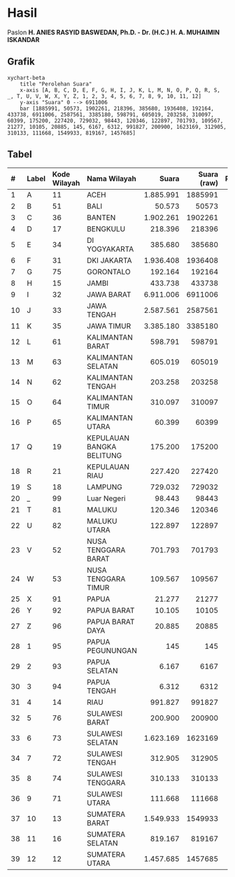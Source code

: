 # Hasil

Paslon **H. ANIES RASYID BASWEDAN, Ph.D. - Dr. (H.C.) H. A. MUHAIMIN ISKANDAR**

## Grafik

```mermaid
xychart-beta
    title "Perolehan Suara"
    x-axis [A, B, C, D, E, F, G, H, I, J, K, L, M, N, O, P, Q, R, S, _, T, U, V, W, X, Y, Z, 1, 2, 3, 4, 5, 6, 7, 8, 9, 10, 11, 12]
    y-axis "Suara" 0 --> 6911006
    bar [1885991, 50573, 1902261, 218396, 385680, 1936408, 192164, 433738, 6911006, 2587561, 3385180, 598791, 605019, 203258, 310097, 60399, 175200, 227420, 729032, 98443, 120346, 122897, 701793, 109567, 21277, 10105, 20885, 145, 6167, 6312, 991827, 200900, 1623169, 312905, 310133, 111668, 1549933, 819167, 1457685]
```

## Tabel

| #  | Label | Kode Wilayah | Nama Wilayah              | Suara     | Suara (raw) | Persentase |
|:-- |:----- |:------------ |:------------------------- | ---------:| -----------:| ----------:|
| 1  | A     | 11           | ACEH                      | 1.885.991 | 1885991     | 6,01       |
| 2  | B     | 51           | BALI                      | 50.573    | 50573       | 0,16       |
| 3  | C     | 36           | BANTEN                    | 1.902.261 | 1902261     | 6,06       |
| 4  | D     | 17           | BENGKULU                  | 218.396   | 218396      | 0,70       |
| 5  | E     | 34           | DI YOGYAKARTA             | 385.680   | 385680      | 1,23       |
| 6  | F     | 31           | DKI JAKARTA               | 1.936.408 | 1936408     | 6,17       |
| 7  | G     | 75           | GORONTALO                 | 192.164   | 192164      | 0,61       |
| 8  | H     | 15           | JAMBI                     | 433.738   | 433738      | 1,38       |
| 9  | I     | 32           | JAWA BARAT                | 6.911.006 | 6911006     | 22,01      |
| 10 | J     | 33           | JAWA TENGAH               | 2.587.561 | 2587561     | 8,24       |
| 11 | K     | 35           | JAWA TIMUR                | 3.385.180 | 3385180     | 10,78      |
| 12 | L     | 61           | KALIMANTAN BARAT          | 598.791   | 598791      | 1,91       |
| 13 | M     | 63           | KALIMANTAN SELATAN        | 605.019   | 605019      | 1,93       |
| 14 | N     | 62           | KALIMANTAN TENGAH         | 203.258   | 203258      | 0,65       |
| 15 | O     | 64           | KALIMANTAN TIMUR          | 310.097   | 310097      | 0,99       |
| 16 | P     | 65           | KALIMANTAN UTARA          | 60.399    | 60399       | 0,19       |
| 17 | Q     | 19           | KEPULAUAN BANGKA BELITUNG | 175.200   | 175200      | 0,56       |
| 18 | R     | 21           | KEPULAUAN RIAU            | 227.420   | 227420      | 0,72       |
| 19 | S     | 18           | LAMPUNG                   | 729.032   | 729032      | 2,32       |
| 20 | _     | 99           | Luar Negeri               | 98.443    | 98443       | 0,31       |
| 21 | T     | 81           | MALUKU                    | 120.346   | 120346      | 0,38       |
| 22 | U     | 82           | MALUKU UTARA              | 122.897   | 122897      | 0,39       |
| 23 | V     | 52           | NUSA TENGGARA BARAT       | 701.793   | 701793      | 2,24       |
| 24 | W     | 53           | NUSA TENGGARA TIMUR       | 109.567   | 109567      | 0,35       |
| 25 | X     | 91           | PAPUA                     | 21.277    | 21277       | 0,07       |
| 26 | Y     | 92           | PAPUA BARAT               | 10.105    | 10105       | 0,03       |
| 27 | Z     | 96           | PAPUA BARAT DAYA          | 20.885    | 20885       | 0,07       |
| 28 | 1     | 95           | PAPUA PEGUNUNGAN          | 145       | 145         | 0,00       |
| 29 | 2     | 93           | PAPUA SELATAN             | 6.167     | 6167        | 0,02       |
| 30 | 3     | 94           | PAPUA TENGAH              | 6.312     | 6312        | 0,02       |
| 31 | 4     | 14           | RIAU                      | 991.827   | 991827      | 3,16       |
| 32 | 5     | 76           | SULAWESI BARAT            | 200.900   | 200900      | 0,64       |
| 33 | 6     | 73           | SULAWESI SELATAN          | 1.623.169 | 1623169     | 5,17       |
| 34 | 7     | 72           | SULAWESI TENGAH           | 312.905   | 312905      | 1,00       |
| 35 | 8     | 74           | SULAWESI TENGGARA         | 310.133   | 310133      | 0,99       |
| 36 | 9     | 71           | SULAWESI UTARA            | 111.668   | 111668      | 0,36       |
| 37 | 10    | 13           | SUMATERA BARAT            | 1.549.933 | 1549933     | 4,94       |
| 38 | 11    | 16           | SUMATERA SELATAN          | 819.167   | 819167      | 2,61       |
| 39 | 12    | 12           | SUMATERA UTARA            | 1.457.685 | 1457685     | 4,64       |



